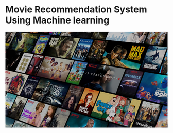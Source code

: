 # Movie Recommendation System Using Machine learning

<img src="images\main image.jpg" alt="Movie Recommendation System main poster" width="800" height="300">
